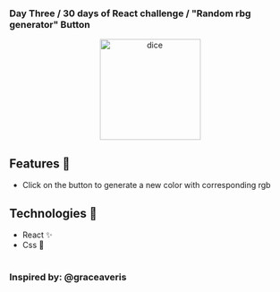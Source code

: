 ### Day Three / 30 days of React challenge / "Random rbg generator" Button

<p  align="center">
<img  src="https://media.giphy.com/media/VeBCXuumCmw7Icx3L6/giphy.gif" height="180" alt="dice">
</p>

## Features :unicorn: 
* Click on the button to generate a new color with corresponding rgb 

## Technologies :mag_right:
* React :sparkles:
* Css :nail_care:
#
### Inspired by: @graceaveris
